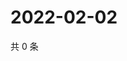 # 2022-02-02

共 0 条

<!-- BEGIN WEIBO -->
<!-- 最后更新时间 Wed Feb 02 2022 16:13:32 GMT+0800 (China Standard Time) -->

<!-- END WEIBO -->
